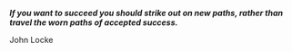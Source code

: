 _**If you want to succeed you should strike out on new paths, rather than travel the worn paths of accepted success.**_

John Locke
